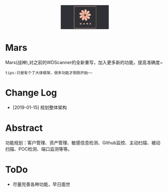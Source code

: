 <div align=center><img src=images/logo.png width=30% ></div>

# Mars

Mars(战神),对之前的WDScanner的全新重写，加入更多新的功能，提高准确度~

```
tips:只是有个了大体框架，很多功能才刚刚开始~~

```

# Change Log

- [2019-01-15] 规划整体架构
 
# Abstract

功能规划：客户管理、资产管理、敏感信息检测、Github监控、主动扫描、被动扫描、POC检测、端口监测等等。


# ToDo

- 尽量完善各种功能，早日面世





